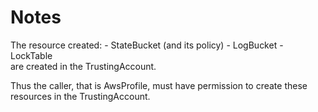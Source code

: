 # Notes 
The resource created: 
	- StateBucket (and its policy)
	- LogBucket
	- LockTable  
are created in the TrustingAccount. 

Thus the caller, that is AwsProfile, must have permission to create these resources in the TrustingAccount.